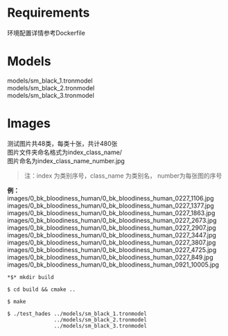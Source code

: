 # Requirements
环境配置详情参考Dockerfile

# Models
models/sm_black_1.tronmodel  
models/sm_black_2.tronmodel  
models/sm_black_3.tronmodel  

# Images
测试图片共48类，每类十张，共计480张  
图片文件夹命名格式为index_class_name/  
图片命名为index_class_name_number.jpg  
> 注：index 为类别序号，class_name 为类别名， number为每张图的序号

**例：**                                
images/0_bk_bloodiness_human/0_bk_bloodiness_human_0227_1106.jpg  
images/0_bk_bloodiness_human/0_bk_bloodiness_human_0227_1377.jpg  
images/0_bk_bloodiness_human/0_bk_bloodiness_human_0227_1863.jpg  
images/0_bk_bloodiness_human/0_bk_bloodiness_human_0227_2673.jpg   
images/0_bk_bloodiness_human/0_bk_bloodiness_human_0227_2907.jpg  
images/0_bk_bloodiness_human/0_bk_bloodiness_human_0227_3447.jpg  
images/0_bk_bloodiness_human/0_bk_bloodiness_human_0227_3807.jpg  
images/0_bk_bloodiness_human/0_bk_bloodiness_human_0227_4725.jpg  
images/0_bk_bloodiness_human/0_bk_bloodiness_human_0227_849.jpg   
images/0_bk_bloodiness_human/0_bk_bloodiness_human_0921_10005.jpg  

```shell
*$* mkdir build   
   
$ cd build && cmake ..   
   
$ make   
   
$ ./test_hades ../models/sm_black_1.tronmodel    
               ../models/sm_black_2.tronmodel   
               ../models/sm_black_3.tronmodel   
               
```
